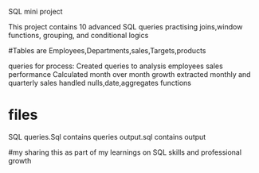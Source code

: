 SQL mini project

This project contains 10 advanced SQL queries practising joins,window functions, grouping, and conditional logics

#Tables are Employees,Departments,sales,Targets,products

queries for process:
Created queries to analysis employees sales performance
Calculated month over month growth
extracted monthly and quarterly sales
handled nulls,date,aggregates functions

# files

SQL queries.Sql contains queries
output.sql contains output

#my sharing this as part of my learnings on SQL skills and professional growth


